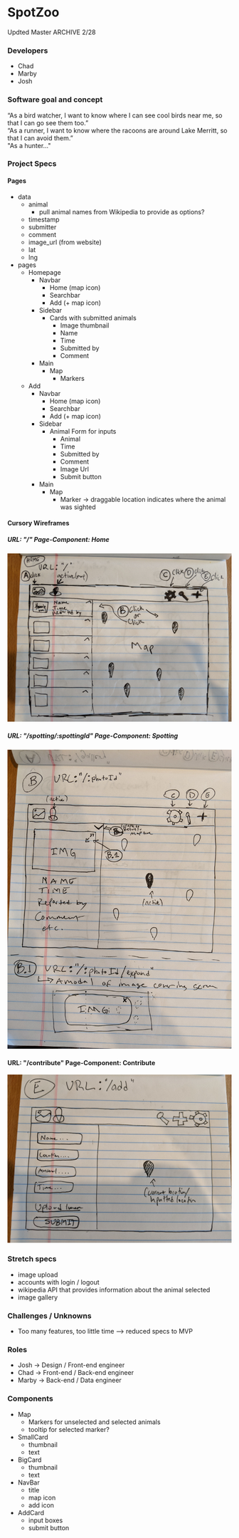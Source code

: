 # SpotZoo
Updted Master ARCHIVE 2/28
   
### Developers   
* Chad   
* Marby   
* Josh    

### Software goal and concept
“As a bird watcher, I want to know where I can see cool birds near me, so that I can go see them too.”    
“As a runner, I want to know where the racoons are around Lake Merritt, so that I can avoid them.”    
"As a hunter..."

### Project Specs
#### Pages
* data
    * animal
        * pull animal names from Wikipedia to provide as options?
    * timestamp
    * submitter
    * comment
    * image_url (from website)
    * lat
    * lng
* pages
    * Homepage
        * Navbar
            * Home (map icon)
            * Searchbar
            * Add (+ map icon)
        * Sidebar
            * Cards with submitted animals
                * Image thumbnail
                * Name
                * Time
                * Submitted by
                * Comment
        * Main
            * Map
                * Markers
    * Add
        * Navbar
            * Home (map icon)
            * Searchbar
            * Add (+ map icon)
        * Sidebar
            * Animal Form for inputs
                * Animal
                * Time
                * Submitted by
                * Comment
                * Image Url
                * Submit button
        * Main
            * Map
                * Marker -> draggable location indicates where the animal was sighted

#### Cursory Wireframes

##### URL: "/"  Page-Component: Home  
![](./wireframe/home.jpg)   

##### URL: "/spotting/:spottingId"  Page-Component: Spotting  
![](./wireframe/photoid.jpg)

#### URL: "/contribute"  Page-Component: Contribute  
![](./wireframe/add.jpg)     


### Stretch specs    
* image upload   
* accounts with login / logout   
* wikipedia API that provides information about the animal selected   
* image gallery   

### Challenges / Unknowns   
* Too many features, too little time --> reduced specs to MVP   

### Roles   
* Josh -> Design / Front-end engineer   
* Chad -> Front-end / Back-end engineer   
* Marby -> Back-end / Data engineer   

### Components   
* Map   
    * Markers for unselected and selected animals  
    * tooltip for selected marker?  
* SmallCard
    * thumbnail   
    * text   
* BigCard   
    * thumbnail  
    * text  
* NavBar  
    * title  
    * map icon  
    * add icon  
* AddCard  
    * input boxes  
    * submit button  

